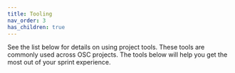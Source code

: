 ```yaml
--- 
title: Tooling
nav_order: 3
has_children: true
---
```

See the list below for details on using project tools. These tools are commonly used across OSC projects. The tools below will help you get the most out of your sprint experience.

